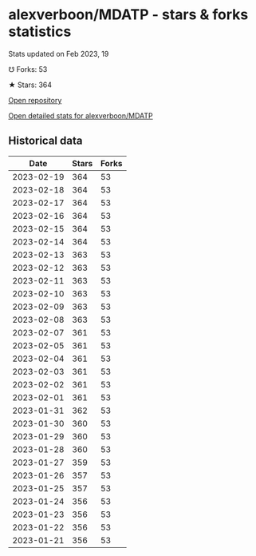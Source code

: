 # alexverboon/MDATP - stars & forks statistics

Stats updated on Feb 2023, 19

☋ Forks: 53

★ Stars: 364

[Open repository](https://github.com/alexverboon/MDATP)

[Open detailed stats for alexverboon/MDATP](https://reviewgithub.com/rep/alexverboon/MDATP)

## Historical data
| Date | Stars | Forks |
|------|-------|-------|
| 2023-02-19 | 364 | 53 | 
| 2023-02-18 | 364 | 53 | 
| 2023-02-17 | 364 | 53 | 
| 2023-02-16 | 364 | 53 | 
| 2023-02-15 | 364 | 53 | 
| 2023-02-14 | 364 | 53 | 
| 2023-02-13 | 363 | 53 | 
| 2023-02-12 | 363 | 53 | 
| 2023-02-11 | 363 | 53 | 
| 2023-02-10 | 363 | 53 | 
| 2023-02-09 | 363 | 53 | 
| 2023-02-08 | 363 | 53 | 
| 2023-02-07 | 361 | 53 | 
| 2023-02-05 | 361 | 53 | 
| 2023-02-04 | 361 | 53 | 
| 2023-02-03 | 361 | 53 | 
| 2023-02-02 | 361 | 53 | 
| 2023-02-01 | 361 | 53 | 
| 2023-01-31 | 362 | 53 | 
| 2023-01-30 | 360 | 53 | 
| 2023-01-29 | 360 | 53 | 
| 2023-01-28 | 360 | 53 | 
| 2023-01-27 | 359 | 53 | 
| 2023-01-26 | 357 | 53 | 
| 2023-01-25 | 357 | 53 | 
| 2023-01-24 | 356 | 53 | 
| 2023-01-23 | 356 | 53 | 
| 2023-01-22 | 356 | 53 | 
| 2023-01-21 | 356 | 53 | 

